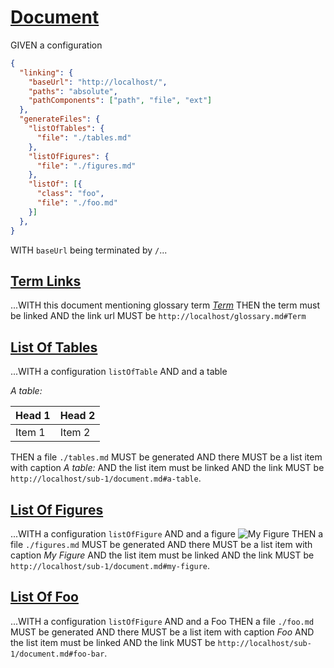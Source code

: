 # [Document](#document)

GIVEN a configuration

```json
{
  "linking": {
    "baseUrl": "http://localhost/",
    "paths": "absolute",
    "pathComponents": ["path", "file", "ext"]
  },
  "generateFiles": {
    "listOfTables": {
      "file": "./tables.md"
    },
    "listOfFigures": {
      "file": "./figures.md"
    },
    "listOf": [{
      "class": "foo",
      "file": "./foo.md"
    }]
  },
}
```

WITH `baseUrl` being terminated by `/`...

## [Term Links](#term-links)

...WITH this document mentioning glossary term *[Term][1]*
THEN the term must be linked
AND the link url MUST be `http://localhost/glossary.md#Term`

## [List Of Tables](#list-of-tables)

...WITH a configuration `listOfTable`
AND and a table

*A table:*

<a id="a-table" class="table" title="A table" />

| Head 1 | Head 2 |
| ------ | ------ |
| Item 1 | Item 2 |

THEN a file `./tables.md` MUST be generated
AND there MUST be a list item with caption *A table:*
AND the list item must be linked
AND the link MUST be `http://localhost/sub-1/document.md#a-table`.

## [List Of Figures](#list-of-figures)

...WITH a configuration `listOfFigure`
AND and a figure <a id="my-figure" class="figure" title="My Figure"></a>![My Figure][2]
THEN a file `./figures.md` MUST be generated
AND there MUST be a list item with caption *My Figure*
AND the list item must be linked
AND the link MUST be `http://localhost/sub-1/document.md#my-figure`.

## [List Of Foo](#list-of-foo)

...WITH a configuration `listOfFigure`
AND and a <span id="foo-bar">Foo</span>
THEN a file `./foo.md` MUST be generated
AND there MUST be a list item with caption *Foo*
AND the list item must be linked
AND the link MUST be `http://localhost/sub-1/document.md#foo-bar`.

[1]: http://localhost/glossary.md#term "Term definition."

[2]: ./not-found.png
